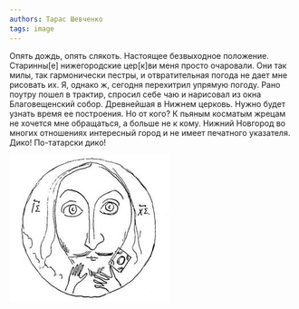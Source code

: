 ```yaml
---
authors: Тарас Шевченко
tags: image
---
```


Опять дождь, опять слякоть. Настоящее безвыходное
положение. Старинны[е] нижегородские цер[к]ви меня просто
очаровали. Они так милы, так гармонически пестры, и отвратительная
погода не дает мне рисовать их. Я, однако ж, сегодня перехитрил
упрямую погоду. Рано поутру пошел в трактир, спросил себе чаю и
нарисовал из окна Благовещенский собор. Древнейшая в Нижнем
церковь. Нужно будет узнать время ее построения. Но от кого? К пьяным
косматым жрецам не хочется мне обращаться, а больше не к кому. Нижний
Новгород во многих отношениях интересный город и не имеет печатного
указателя. Дико! По-татарски дико!

![alt text](zobr02.jpg)
